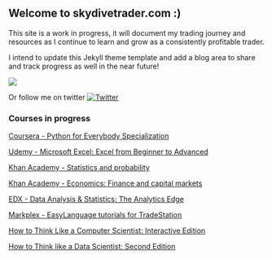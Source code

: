 ## Welcome to skydivetrader.com :)

This site is a work in progress, it will document my trading journey and resources as I continue to learn and grow as a consistently profitable trader.


I intend to update this Jekyll theme template and add a blog area to share and track progress as well in the near future!

![](https://purepng.com/public/uploads/thumbnail//man-skydiving-using-parachute-q18.png)

Or follow me on twitter [![Twitter](https://img.shields.io/twitter/follow/skydivetrader1?label=skydivetrader1&style=social)](https://twitter.com/skydivetrader1)

### Courses in progress

[Coursera - Python for Everybody Specialization](https://www.coursera.org/specializations/python#courses)

[Udemy - Microsoft Excel: Excel from Beginner to Advanced](https://www.udemy.com/course/microsoft-excel-2013-from-beginner-to-advanced-and-beyond/learn/lecture/4752656#overview) 

[Khan Academy - Statistics and probability](https://www.khanacademy.org/math/statistics-probability) 

[Khan Academy - Economics: Finance and capital markets](https://www.khanacademy.org/economics-finance-domain/core-finance)

[EDX - Data Analysis & Statistics: The Analytics Edge](https://www.edx.org/course/the-analytics-edge)

[Markplex - EasyLanguage tutorials for TradeStation](https://markplex.com/free-tutorials/)

[How to Think Like a Computer Scientist: Interactive Edition](https://runestone.academy/runestone/books/published/thinkcspy/index.html)

[How to Think like a Data Scientist: Second Edition](https://runestone.academy/runestone/books/published/httlads/index.html)
